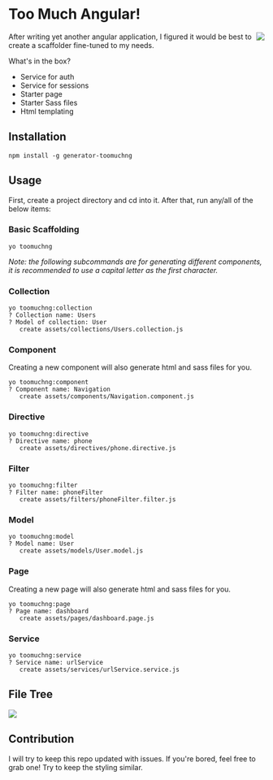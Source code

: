 # Too Much Angular!

<img align="right" src="http://i.imgur.com/rsjm0ue.png">

After writing yet another angular application, I figured it would be best to create a scaffolder fine-tuned to my needs.

What's in the box?
 - Service for auth
 - Service for sessions
 - Starter page
 - Starter Sass files
 - Html templating

## Installation
```
npm install -g generator-toomuchng
```

## Usage

First, create a project directory and cd into it. After that, run any/all of the below items:

### Basic Scaffolding
```
yo toomuchng
```

_Note: the following subcommands are for generating different components, it is recommended to use a capital letter as the first character._

### Collection
```
yo toomuchng:collection
? Collection name: Users
? Model of collection: User
   create assets/collections/Users.collection.js
```

### Component
Creating a new component will also generate html and sass files for you.
```
yo toomuchng:component
? Component name: Navigation
   create assets/components/Navigation.component.js
```

### Directive
```
yo toomuchng:directive
? Directive name: phone
   create assets/directives/phone.directive.js
```

### Filter
```
yo toomuchng:filter
? Filter name: phoneFilter
   create assets/filters/phoneFilter.filter.js
```

### Model
```
yo toomuchng:model
? Model name: User
   create assets/models/User.model.js
```

### Page
Creating a new page will also generate html and sass files for you.
```
yo toomuchng:page
? Page name: dashboard
   create assets/pages/dashboard.page.js
```

### Service
```
yo toomuchng:service
? Service name: urlService
   create assets/services/urlService.service.js
```
## File Tree

<img align="middle" src="http://i.imgur.com/FP7pwoM.png">

## Contribution
I will try to keep this repo updated with issues. If you're bored, feel free to grab one! Try to keep the styling similar.
